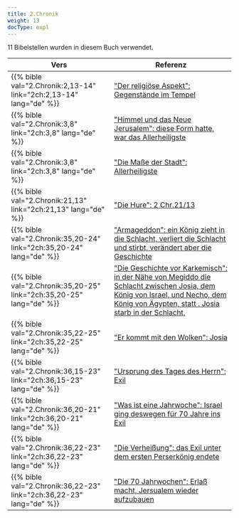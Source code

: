 ```yaml
---
title: 2.Chronik
weight: 13
docType: expl
---
```


11 Bibelstellen wurden in diesem Buch verwendet.

| Vers | Referenz |
|-------|-----------|
| {{% bible val="2.Chronik:2,13-14" link="2ch:2,13-14" lang="de" %}} | ["Der religiöse Aspekt": Gegenstände im Tempel](../exampleSite/content/expl/../expl/content/harlot/who-is-the-harlot-babylon-part-2#e96e) |
| {{% bible val="2.Chronik:3,8" link="2ch:3,8" lang="de" %}} | ["Himmel und das Neue Jerusalem": diese Form hatte, war das Allerheiligste](../exampleSite/content/expl/../expl/content/paradise/heaven-and-hell#2f63) |
| {{% bible val="2.Chronik:3,8" link="2ch:3,8" lang="de" %}} | ["Die Maße der Stadt": Allerheiligste](../exampleSite/content/expl/../expl/content/paradise/the-new-jerusalem#bf4e) |
| {{% bible val="2.Chronik:21,13" link="2ch:21,13" lang="de" %}} | ["Die Hure": 2 Chr.21/13](../exampleSite/content/expl/../expl/content/harlot/who-is-the-harlot-babylon-part-1#f764) |
| {{% bible val="2.Chronik:35,20-24" link="2ch:35,20-24" lang="de" %}} | ["Armageddon": ein König zieht in die Schlacht, verliert die Schlacht und stirbt, verändert aber die Geschichte](../exampleSite/content/expl/../quick/content/bowls#None) |
| {{% bible val="2.Chronik:35,20-25" link="2ch:35,20-25" lang="de" %}} | ["Die Geschichte vor Karkemisch": in der Nähe von Megiddo die Schlacht zwischen Josia, dem König von Israel, und Necho, dem König von Ägypten, statt . Josia starb in der Schlacht, ](../exampleSite/content/expl/../expl/content/bowls/armageddon-and-the-battle-of-karkemish#dd2e) |
| {{% bible val="2.Chronik:35,22-25" link="2ch:35,22-25" lang="de" %}} | ["Er kommt mit den Wolken": Josia](../exampleSite/content/expl/../expl/content/vision/setting-the-foundation#aaf2) |
| {{% bible val="2.Chronik:36,15-23" link="2ch:36,15-23" lang="de" %}} | ["Ursprung des Tages des Herrn": Exil](../exampleSite/content/expl/../expl/background/israel/the-day-of-the-lord#4fec) |
| {{% bible val="2.Chronik:36,20-21" link="2ch:36,20-21" lang="de" %}} | ["Was ist eine Jahrwoche": Israel ging deswegen für 70 Jahre ins Exil](../exampleSite/content/expl/../expl/bible/daniel/the-70-year-weeks#f6e6) |
| {{% bible val="2.Chronik:36,22-23" link="2ch:36,22-23" lang="de" %}} | ["Die Verheißung": das Exil unter dem ersten Perserkönig endete](../exampleSite/content/expl/../expl/bible/daniel/the-70-year-weeks#1bc2) |
| {{% bible val="2.Chronik:36,22-23" link="2ch:36,22-23" lang="de" %}} | ["Die 70 Jahrwochen": Erlaß macht, Jersualem wieder aufzubauen](../exampleSite/content/expl/../expl/bible/daniel/the-70-year-weeks#d777) |
